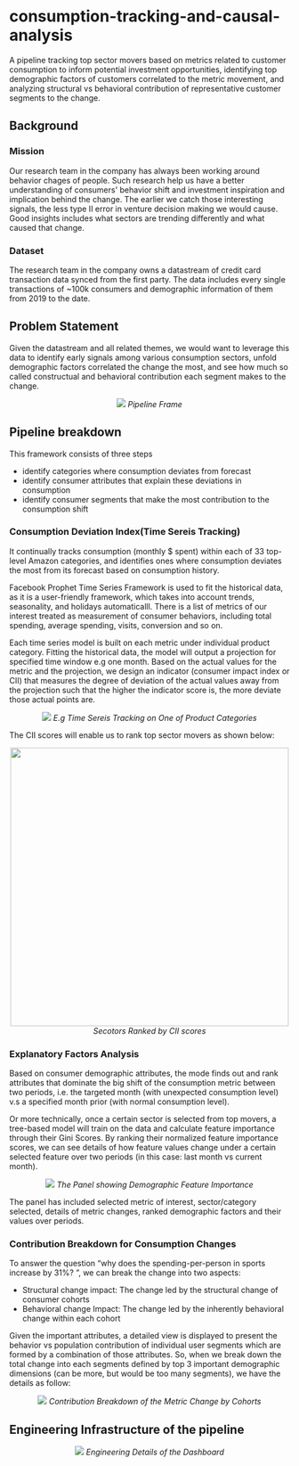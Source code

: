 # consumption-tracking-and-causal-analysis
A pipeline tracking top sector movers based on metrics related to customer consumption to inform potential investment opportunities, identifying top demographic factors of customers correlated to the metric movement, and analyzing structural vs behavioral contribution of representative customer segments to the change. 

## Background
### Mission
Our research team in the company has always been working around behavior chages of people. Such research help us have a better understanding of consumers' behavior shift and investment inspiration and implication behind the change. The earlier we catch those interesting signals, the less type II error in venture decision making we would cause. Good insights includes what sectors are trending differently and what caused that change.

### Dataset
The research team in the company owns a datastream of credit card transaction data synced from the first party. The data includes every single transactions of ~100k consumers and demographic information of them from 2019 to the date. 

## Problem Statement
Given the datastream and all related themes, we would want to leverage this data to identify early signals among various consumption sectors, unfold demographic factors correlated the change the most, and see how much so called constructual and behavioral contribution each segment makes to the change.

<p align="center">
  <img src="fig/frame.png" style="max-width: 1000px"/>
  <em>Pipeline Frame</em>
</p>

## Pipeline breakdown
This framework consists of three steps  
* identify categories where consumption deviates from forecast
* identify consumer attributes that explain these deviations in consumption
* identify consumer segments that make the most contribution to the consumption shift

### Consumption Deviation Index(Time Sereis Tracking)
It continually tracks consumption (monthly $ spent) within each of 33 top-level Amazon categories, and identifies ones where consumption deviates the most from its forecast based on consumption history.

Facebook Prophet Time Series Framework is used to fit the historical data, as it is a user-friendly framework, which takes into account trends, seasonality, and holidays automaticalll. There is a list of metrics of our interest treated as measurement of consumer behaviors, including total spending, average spending, visits, conversion and so on.

Each time series model is built on each metric under individual product category. Fitting the historical data, the model will output a projection for specified time window e.g one month. Based on the actual values for the metric and the projection, we design an indicator (consumer impact index or CII) that measures the degree of deviation of the actual values away from the projection such that the higher the indicator score is, the more deviate those actual points are. 

<p align="center">
  <img src="fig/time_series.png" style="max-width: 1000px"/>
  <em>E.g Time Sereis Tracking on One of Product Categories</em>
</p>

The CII scores will enable us to rank top sector movers as shown below:

<p align="center">
  <img src="fig/ranking.png" style="max-width: 1000px" width="500"/>
  <em>Secotors Ranked by CII scores </em>
</p>

### Explanatory Factors Analysis
Based on consumer demographic attributes, the mode finds out and rank attributes that dominate the big shift of the consumption metric between two periods, i.e. the targeted month (with unexpected consumption level) v.s a specified month prior (with normal consumption level).

Or more technically, once a certain sector is selected from top movers, a tree-based model will train on the data and calculate feature importance through their Gini Scores. By ranking their normalized feature importance scores, we can see details of how feature values change under a certain selected feature over two periods (in this case: last month vs current month).


<p align="center">
  <img src="fig/panel.png" style="max-width: 1000px" />
  <em>The Panel showing Demographic Feature Importance</em>
</p>

The panel has included selected metric of interest, sector/category selected, details of metric changes, ranked demographic factors and their values over periods.

### Contribution Breakdown for Consumption Changes
To answer the question “why does the spending-per-person in sports increase by 31%? ”, we can break the change into two aspects:
- Structural change impact: The change led by the structural change of consumer cohorts
- Behavioral change Impact: The change led by the inherently behavioral change within each cohort

Given the important attributes, a detailed view is displayed to present the behavior vs population contribution of individual user segments which are formed by a combination of those attributes. So, when we break down the total change into each segments defined by top 3 important demographic dimensions (can be more, but would be too many segments), we have the details as follow:

<p align="center">
  <img src="fig/segments.png" style="max-width: 1000px" />
  <em> Contribution Breakdown of the Metric Change by Cohorts </em>
</p>

## Engineering Infrastructure of the pipeline
<p align="center">
  <img src="fig/infrastructure.png" style="max-width: 1000px" />
  <em> Engineering Details of the Dashboard </em>
</p>

